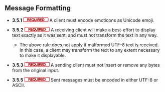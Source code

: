 Message Formatting
------------------

- **3.5.1** ![](/badge/req.png) A client must encode emoticons as Unicode emoji.

- **3.5.2** ![](/badge/req.png) A receiving client will make a best-effort to display
  text exactly as it was sent, and must not transform the text in any way.
    - The above rule does not apply if malformed UTF-8 text is received. In
      this case, a client may transform the text to any extent necessary to
      make it displayable.

- **3.5.3** ![](/badge/req.png) A sending client must not insert or remove any bytes from
  the original input.

- **3.5.5** ![](/badge/req.png) Sent messages must be encoded in either UTF-8 or ASCII.

